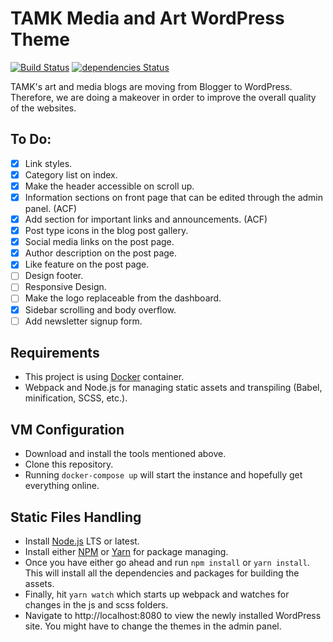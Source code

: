 # TAMK Media and Art WordPress Theme
[![Build Status](https://travis-ci.org/tmskrtsz/mediatheme.svg?branch=master)](https://travis-ci.org/tmskrtsz/mediatheme)
[![dependencies Status](https://david-dm.org/tmskrtsz/mediatheme.svg)](https://david-dm.org/boennemann/badges)

TAMK's art and media blogs are moving from Blogger to WordPress. Therefore, we are doing a makeover in order to improve the overall quality of the websites.

## To Do:
- [x] Link styles.
- [x] Category list on index.
- [x] Make the header accessible on scroll up.
- [x] Information sections on front page that can be edited through the admin panel. (ACF)
- [x] Add section for important links and announcements. (ACF)
- [x] Post type icons in the blog post gallery.
- [x] Social media links on the post page.
- [x] Author description on the post page.
- [x] Like feature on the post page.
- [ ] Design footer.
- [ ] Responsive Design.
- [ ] Make the logo replaceable from the dashboard.
- [x] Sidebar scrolling and body overflow.
- [ ] Add newsletter signup form.

## Requirements

* This project is using [Docker](https://docker.com) container.
* Webpack and Node.js for managing static assets and transpiling (Babel, minification, SCSS, etc.).

## VM Configuration
* Download and install the tools mentioned above.
* Clone this repository.
* Running `docker-compose up` will start the instance and hopefully get everything online.

## Static Files Handling
* Install [Node.js](https://nodejs.org/en/) LTS or latest.
* Install either [NPM](https://www.npmjs.com) or [Yarn](https://yarnpkg.com) for package managing.
* Once you have either go ahead and run `npm install` or `yarn install`. This will install all the dependencies and packages for building the assets.
* Finally, hit `yarn watch` which starts up webpack and watches for changes in the js and scss folders.
* Navigate to http://localhost:8080 to view the newly installed WordPress site. You might have to change the themes in the admin panel.
